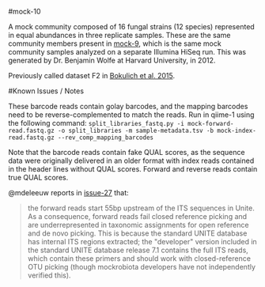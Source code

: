 #mock-10

A mock community composed of 16 fungal strains (12 species) represented in equal abundances in three replicate samples. These are the same community members present in [mock-9](../mock-9/), which is the same mock community samples analyzed on a separate Illumina HiSeq run. This was generated by Dr. Benjamin Wolfe at Harvard University, in 2012.

Previously called dataset F2 in [Bokulich et al. 2015](https://dx.doi.org/10.7287/peerj.preprints.934v2).

#Known Issues / Notes

These barcode reads contain golay barcodes, and the mapping barcodes need to be reverse-complemented to match the reads. Run in qiime-1 using the following command:
``split_libraries_fastq.py -i mock-forward-read.fastq.gz -o split_libraries -m sample-metadata.tsv -b mock-index-read.fastq.gz --rev_comp_mapping_barcodes``

Note that the barcode reads contain fake QUAL scores, as the sequence data were originally delivered in an older format with index reads contained in the header lines without QUAL scores. Forward and reverse reads contain true QUAL scores.

@mdeleeuw reports in [issue-27](https://github.com/caporaso-lab/mockrobiota/issues/27) that:
>the forward reads start 55bp upstream of the ITS sequences in Unite. As a consequence, forward reads fail closed reference picking and are underrepresented in taxonomic assignments for open reference and de novo picking. This is because the standard UNITE database has internal ITS regions extracted; the "developer" version included in the standard UNITE database release 7.1 contains the full ITS reads, which contain these primers and should work with closed-reference OTU picking (though mockrobiota developers have not independently verified this).
